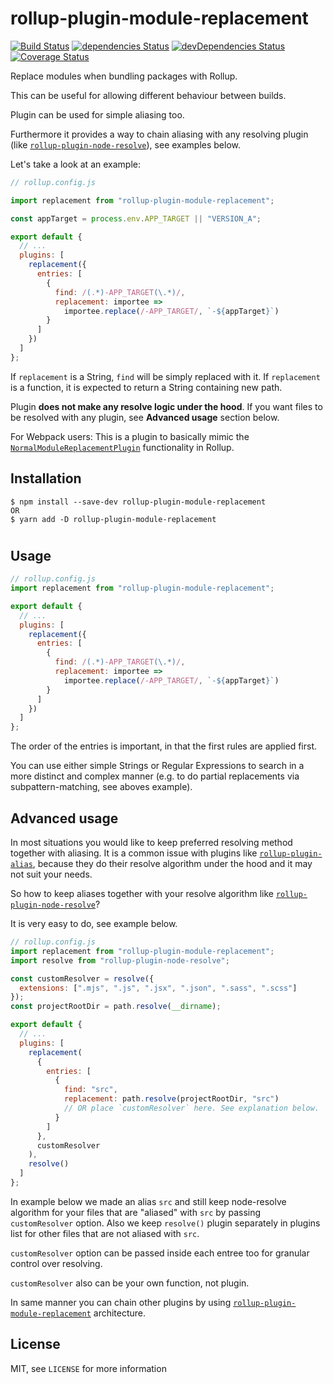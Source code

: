 # rollup-plugin-module-replacement

[![Build Status](https://travis-ci.com/Acionyx/rollup-plugin-module-replacement.svg?branch=master)](https://travis-ci.com/Acionyx/rollup-plugin-module-replacement)
[![dependencies Status](https://david-dm.org/Acionyx/rollup-plugin-module-replacement/status.svg)](https://david-dm.org/Acionyx/rollup-plugin-module-replacement)
[![devDependencies Status](https://david-dm.org/Acionyx/rollup-plugin-module-replacement/dev-status.svg)](https://david-dm.org/Acionyx/rollup-plugin-module-replacement?type=dev)
[![Coverage Status](https://coveralls.io/repos/github/Acionyx/rollup-plugin-module-replacement/badge.svg?branch=master)](https://coveralls.io/github/Acionyx/rollup-plugin-module-replacement?branch=master)

Replace modules when bundling packages with Rollup.

This can be useful for allowing different behaviour between builds.

Plugin can be used for simple aliasing too.

Furthermore it provides a way to chain aliasing with any resolving plugin
(like [`rollup-plugin-node-resolve`](https://www.npmjs.com/package/rollup-plugin-node-resolve)), see examples below.

Let's take a look at an example:

```javascript
// rollup.config.js

import replacement from "rollup-plugin-module-replacement";

const appTarget = process.env.APP_TARGET || "VERSION_A";

export default {
  // ...
  plugins: [
    replacement({
      entries: [
        {
          find: /(.*)-APP_TARGET(\.*)/,
          replacement: importee =>
            importee.replace(/-APP_TARGET/, `-${appTarget}`)
        }
      ]
    })
  ]
};
```

If `replacement` is a String, `find` will be simply replaced with it.
If `replacement` is a function, it is expected to return a String containing new path.

Plugin **does not make any resolve logic under the hood**.
If you want files to be resolved with any plugin, see **Advanced usage** section below.

For Webpack users: This is a plugin to basically mimic the [`NormalModuleReplacementPlugin`](https://www.npmjs.com/package/module-replace-webpack-plugin) functionality in Rollup.

## Installation

```
$ npm install --save-dev rollup-plugin-module-replacement
OR
$ yarn add -D rollup-plugin-module-replacement
```

#

## Usage

```javascript
// rollup.config.js
import replacement from "rollup-plugin-module-replacement";

export default {
  // ...
  plugins: [
    replacement({
      entries: [
        {
          find: /(.*)-APP_TARGET(\.*)/,
          replacement: importee =>
            importee.replace(/-APP_TARGET/, `-${appTarget}`)
        }
      ]
    })
  ]
};
```

The order of the entries is important, in that the first rules are applied first.

You can use either simple Strings or Regular Expressions to search in a more distinct and complex manner (e.g. to do partial replacements via subpattern-matching, see aboves example).

## Advanced usage

In most situations you would like to keep preferred resolving method together with aliasing.
It is a common issue with plugins like [`rollup-plugin-alias`](https://www.npmjs.com/package/rollup-plugin-alias), because they do their resolve algorithm under the hood and it may not suit your needs.

So how to keep aliases together with your resolve algorithm like [`rollup-plugin-node-resolve`](https://www.npmjs.com/package/rollup-plugin-node-resolve)?

It is very easy to do, see example below.

```javascript
// rollup.config.js
import replacement from "rollup-plugin-module-replacement";
import resolve from "rollup-plugin-node-resolve";

const customResolver = resolve({
  extensions: [".mjs", ".js", ".jsx", ".json", ".sass", ".scss"]
});
const projectRootDir = path.resolve(__dirname);

export default {
  // ...
  plugins: [
    replacement(
      {
        entries: [
          {
            find: "src",
            replacement: path.resolve(projectRootDir, "src")
            // OR place `customResolver` here. See explanation below.
          }
        ]
      },
      customResolver
    ),
    resolve()
  ]
};
```

In example below we made an alias `src` and still keep node-resolve algorithm for your files that are "aliased" with `src` by passing `customResolver` option.
Also we keep `resolve()` plugin separately in plugins list for other files that are not aliased with `src`.

`customResolver` option can be passed inside each entree too for granular control over resolving.

`customResolver` also can be your own function, not plugin.

In same manner you can chain other plugins by using [`rollup-plugin-module-replacement`](https://www.npmjs.com/package/rollup-plugin-module-replacement) architecture.

## License

MIT, see `LICENSE` for more information
